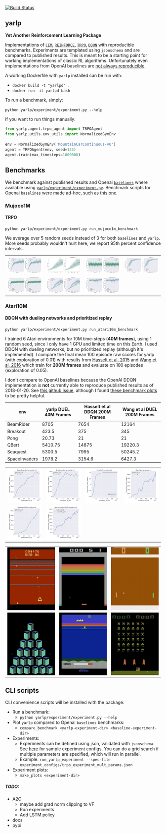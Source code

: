 [![Build Status](https://travis-ci.org/btaba/yarlp.svg?branch=master)](https://travis-ci.org/btaba/yarlp)

## yarlp

**Yet Another Reinforcement Learning Package**

Implementations of [`CEM`](/yarlp/agent/cem_agent.py), [`REINFORCE`](/yarlp/agent/pg_agents.py), [`TRPO`](/yarlp/agent/trpo_agent.py), [`DDQN`](/yarlp/agent/ddqn_agent.py) with reproducible benchmarks. Experiments are templated using `jsonschema` and are compared to published results. This is meant to be a starting point for working implementations of classic RL algorithms. Unfortunately even implementations from OpenAI baselines are [not always reproducible](https://github.com/openai/baselines/issues/176).

A working Dockerfile with `yarlp` installed can be run with:

* `docker build -t "yarlpd" .`
* `docker run -it yarlpd bash`

To run a benchmark, simply:

`python yarlp/experiment/experiment.py --help`


If you want to run things manually:

```python
from yarlp.agent.trpo_agent import TRPOAgent
from yarlp.utils.env_utils import NormalizedGymEnv

env = NormalizedGymEnv('MountainCarContinuous-v0')
agent = TRPOAgent(env, seed=123)
agent.train(max_timesteps=1000000)
```

## Benchmarks

We benchmark against published results and Openai [`baselines`](https://github.com/openai/baselines) where available using [`yarlp/experiment/experiment.py`](/yarlp/experiment/experiment.py). Benchmark scripts for Openai `baselines` were made ad-hoc, such as [this one](https://github.com/btaba/baselines/blob/master/baselines/trpo_mpi/run_trpo_experiment.py).

### Mujoco1M

#### TRPO

`python yarlp/experiment/experiment.py run_mujoco1m_benchmark`

We average over 5 random seeds instead of 3 for both `baselines` and `yarlp`. More seeds probably wouldn't hurt here, we report 95th percent confidence intervals.

|   |   |   |   |
|---|---|---|---|
|![Hopper-v1](/assets/mujoco1m/trpo/Hopper-v1.png)|![HalfCheetah-v1](/assets/mujoco1m/trpo/HalfCheetah-v1.png)|![Reacher-v1](/assets/mujoco1m/trpo/Reacher-v1.png)|![Swimmer-v1](/assets/mujoco1m/trpo/Swimmer-v1.png)|
|![InvertedDoublePendulum-v1](/assets/mujoco1m/trpo/InvertedDoublePendulum-v1.png)|![Walker2d-v1](/assets/mujoco1m/trpo/Walker2d-v1.png)|![InvertedPendulum-v1](/assets/mujoco1m/trpo/InvertedPendulum-v1.png)|

### Atari10M

#### DDQN with dueling networks and prioritized replay

`python yarlp/experiment/experiment.py run_atari10m_benchmark`


I trained 6 Atari environments for 10M time-steps (**40M frames**), using 1 random seed, since I only have 1 GPU and limited time on this Earth. I used DDQN with dueling networks, but no prioritized replay (although it's implemented). I compare the final mean 100 episode raw scores for yarlp (with exploration of 0.01) with results from [Hasselt et al, 2015](https://arxiv.org/pdf/1509.06461.pdf) and [Wang et al, 2016](https://arxiv.org/pdf/1511.06581.pdf) which train for **200M frames** and evaluate on 100 episodes (exploration of 0.05).

I don't compare to OpenAI baselines because the OpenAI DDQN implementation is **not** currently able to reproduce published results as of 2018-01-20. See [this github issue](https://github.com/openai/baselines/issues/176), although I found [these benchmark plots](https://github.com/openai/baselines-results/blob/master/dqn_results.ipynb) to be pretty helpful.

|env|yarlp DUEL 40M Frames|Hasselt et al DDQN 200M Frames|Wang et al DUEL 200M Frames|
|---|---|---|---|
|BeamRider|8705|7654|12164|
|Breakout|423.5|375|345|
|Pong|20.73|21|21|
|QBert|5410.75|14875|19220.3|
|Seaquest|5300.5|7995|50245.2|
|SpaceInvaders|1978.2|3154.6|6427.3|


|   |   |   |   |
|---|---|---|---|
|![BeamRiderNoFrameskip-v4](/assets/atari10m/ddqn/BeamRiderNoFrameskip-v4.png)|![BreakoutNoFrameskip-v4](/assets/atari10m/ddqn/BreakoutNoFrameskip-v4.png)|![PongNoFrameskip-v4](/assets/atari10m/ddqn/PongNoFrameskip-v4.png)|![QbertNoFrameskip-v4](/assets/atari10m/ddqn/QbertNoFrameskip-v4.png)|
|![SeaquestNoFrameskip-v4](/assets/atari10m/ddqn/SeaquestNoFrameskip-v4.png)|![SpaceInvadersNoFrameskip-v4](/assets/atari10m/ddqn/SpaceInvadersNoFrameskip-v4.png)||


||||
|---|---|---|
|![BeamRider](/assets/atari10m/ddqn/beamrider.gif)|![Breakout](/assets/atari10m/ddqn/breakout.gif)|![Pong](/assets/atari10m/ddqn/pong.gif)|
|![QBert](/assets/atari10m/ddqn/qbert.gif)|![Seaquest](/assets/atari10m/ddqn/seaquest.gif)|![SpaceInvaders](/assets/atari10m/ddqn/spaceinvaders.gif)|

## CLI scripts

CLI convenience scripts will be installed with the package:

* Run a benchmark:
	* `python yarlp/experiment/experiment.py --help`
* Plot `yarlp` compared to Openai `baselines` benchmarks:
	* `compare_benchmark <yarlp-experiment-dir> <baseline-experiment-dir>`
* Experiments:
	* Experiments can be defined using json, validated with `jsonschema`. See [here](/experiment_configs) for sample experiment configs. You can do a grid search if multiple parameters are specified, which will run in parallel.
	* Example: `run_yarlp_experiment --spec-file experiment_configs/trpo_experiment_mult_params.json`
* Experiment plots:
	* `make_plots <experiment-dir>`


##### TODO:

* A2C
    - maybe add grad norm clipping to VF
    - Run experiments
    - Add LSTM policy
* docs
* pypi
